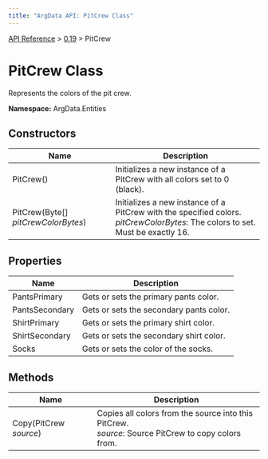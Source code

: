 ```yaml
---
title: "ArgData API: PitCrew Class"
---
```


[API Reference](/argdata/api) &gt; [0.19](/argdata/api/0.19) &gt; PitCrew

# PitCrew Class

Represents the colors of the pit crew.

**Namespace:** ArgData.Entities

## Constructors

<table class="table table-bordered table-striped ">
<thead>
  <tr>
    <th>Name</th>
    <th>Description</th>
  </tr>
</thead>
<tbody>
  <tr>
    <td>PitCrew()</td>
    <td>Initializes a new instance of a PitCrew with all colors set to 0 (black).</td>
  </tr>
  <tr>
    <td>PitCrew(Byte[] <em>pitCrewColorBytes</em>)</td>
    <td>Initializes a new instance of a PitCrew with the specified colors.<br /><em>pitCrewColorBytes</em>: The colors to set. Must be exactly 16.<br /></td>
  </tr>
</tbody>
</table>


## Properties

<table class="table table-bordered table-striped ">
<thead>
  <tr>
    <th>Name</th>
    <th>Description</th>
  </tr>
</thead>
<tbody>
  <tr>
    <td>PantsPrimary</td>
    <td>Gets or sets the primary pants color.</td>
  </tr>
  <tr>
    <td>PantsSecondary</td>
    <td>Gets or sets the secondary pants color.</td>
  </tr>
  <tr>
    <td>ShirtPrimary</td>
    <td>Gets or sets the primary shirt color.</td>
  </tr>
  <tr>
    <td>ShirtSecondary</td>
    <td>Gets or sets the secondary shirt color.</td>
  </tr>
  <tr>
    <td>Socks</td>
    <td>Gets or sets the color of the socks.</td>
  </tr>
</tbody>
</table>


## Methods

<table class="table table-bordered table-striped ">
<thead>
  <tr>
    <th>Name</th>
    <th>Description</th>
  </tr>
</thead>
<tbody>
  <tr>
    <td>Copy(PitCrew <em>source</em>)</td>
    <td>Copies all colors from the source into this PitCrew.<br /><em>source</em>: Source PitCrew to copy colors from.<br /></td>
  </tr>
</tbody>
</table>


